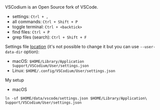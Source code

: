 VSCodium is an Open Source fork of VSCode.

* settings: `Ctrl + ,`
* all commands: `Ctrl + Shift + P`
* toggle terminal: `Ctrl + <backtick>`
* find files: `Ctrl + P`
* grep files (search): `Ctrl + Shift + F`

Settings file [location](https://code.visualstudio.com/docs/getstarted/settings#_settings-file-locations) (it's not possible to change it but you can use `--user-data-dir` option):

* macOS: `$HOME/Library/Application Support/VSCodium/User/settings.json`
* Linux: `$HOME/.config/VSCodium/User/settings.json`

My setup

* macOS

```
ln -sf $HOME/data/vscode/settings.json $HOME/Library/Application\ Support/VSCodium/User/settings.json
```
